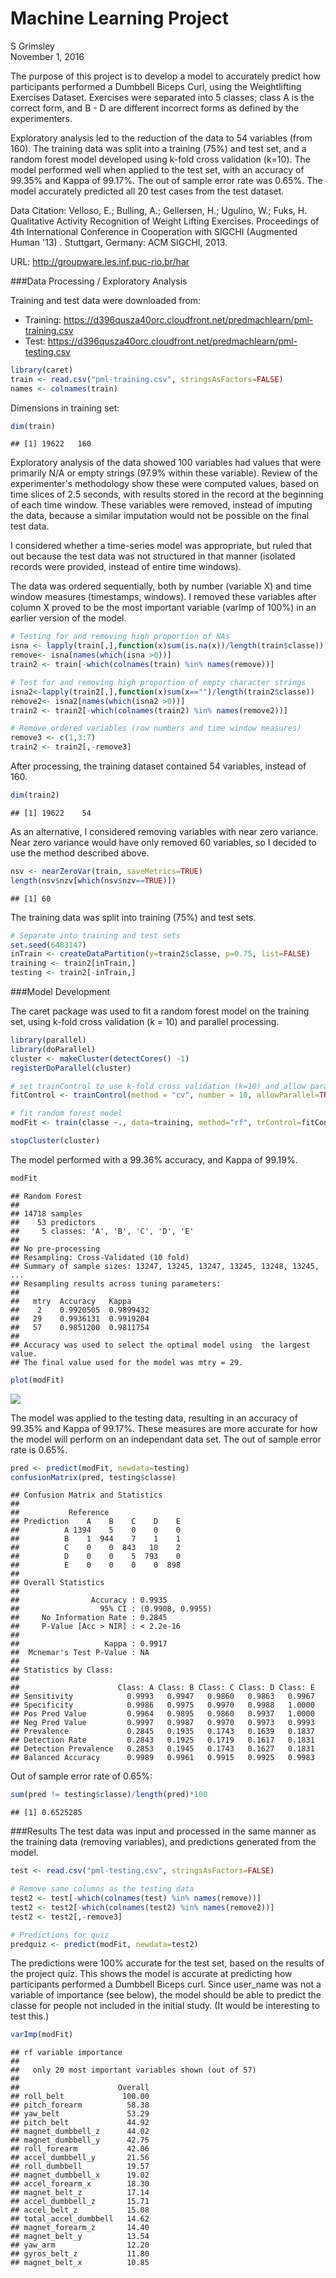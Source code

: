 # Machine Learning Project
S Grimsley  
November 1, 2016  

The purpose of this project is to develop a model to accurately predict how participants performed a Dumbbell Biceps Curl, using the Weightlifting Exercises Dataset.  Exercises were separated into 5 classes; class A is the correct form, and B - D are different incorrect forms as defined by the experimenters.

Exploratory analysis led to the reduction of the data to 54 variables (from 160).  The training data was split into a training (75%) and test set, and a random forest model developed using k-fold cross validation (k=10).  The model performed well when applied to the test set, with an accuracy of 99.35% and Kappa of 99.17%.  The out of sample error rate was 0.65%.  The model accurately predicted all 20 test cases from the test dataset.

Data Citation:
Velloso, E.; Bulling, A.; Gellersen, H.; Ugulino, W.; Fuks, H. Qualitative Activity Recognition of Weight Lifting Exercises. Proceedings of 4th International Conference in Cooperation with SIGCHI (Augmented Human '13) . Stuttgart, Germany: ACM SIGCHI, 2013. 

URL: http://groupware.les.inf.puc-rio.br/har


###Data Processing / Exploratory Analysis

Training and test data were downloaded from:

* Training: https://d396qusza40orc.cloudfront.net/predmachlearn/pml-training.csv
* Test: https://d396qusza40orc.cloudfront.net/predmachlearn/pml-testing.csv


```r
library(caret)
train <- read.csv("pml-training.csv", stringsAsFactors=FALSE)
names <- colnames(train)
```

Dimensions in training set:

```r
dim(train)
```

```
## [1] 19622   160
```

Exploratory analysis of the data showed 100 variables had values that were primarily N/A or empty strings (97.9% within these variable).  Review of the experimenter's methodology show these were computed values, based on time slices of 2.5 seconds, with results stored in the record at the beginning of each time window.  These variables were removed, instead of imputing the data, because a similar imputation would not be possible on the final test data.  

I considered whether a time-series model was appropriate, but ruled that out because the test data was not structured in that manner (isolated records were provided, instead of entire time windows).

The data was ordered sequentially, both by number (variable X) and time window measures (timestamps, windows).  I removed these variables after column X proved to be the most important variable (varImp of 100%) in an earlier version of the model.


```r
# Testing for and removing high proportion of NAs
isna <- lapply(train[,],function(x)sum(is.na(x))/length(train$classe))
remove<- isna[names(which(isna >0))]
train2 <- train[-which(colnames(train) %in% names(remove))]

# Test for and removing high proportion of empty character strings
isna2<-lapply(train2[,],function(x)sum(x=="")/length(train2$classe))
remove2<- isna2[names(which(isna2 >0))]
train2 <- train2[-which(colnames(train2) %in% names(remove2))]

# Remove ordered variables (row numbers and time window measures)
remove3 <- c(1,3:7)
train2 <- train2[,-remove3]
```

After processing, the training dataset contained 54 variables, instead of 160.  

```r
dim(train2)
```

```
## [1] 19622    54
```

As an alternative, I considered removing variables with near zero variance.  Near zero variance would have only removed 60 variables, so I decided to use the method described above.


```r
nsv <- nearZeroVar(train, saveMetrics=TRUE)
length(nsv$nzv[which(nsv$nzv==TRUE)])
```

```
## [1] 60
```

The training data was split into training (75%) and test sets.


```r
# Separate into training and test sets
set.seed(6483147)
inTrain <- createDataPartition(y=train2$classe, p=0.75, list=FALSE)
training <- train2[inTrain,]
testing <- train2[-inTrain,]
```

###Model Development

The caret package was used to fit a random forest model on the training set, using k-fold cross validation (k = 10) and parallel processing.


```r
library(parallel)
library(doParallel)
cluster <- makeCluster(detectCores() -1)
registerDoParallel(cluster)

# set trainControl to use k-fold cross validation (k=10) and allow parallel processing
fitControl <- trainControl(method = "cv", number = 10, allowParallel=TRUE)

# fit random forest model
modFit <- train(classe ~., data=training, method="rf", trControl=fitControl)

stopCluster(cluster)
```

The model performed with a 99.36% accuracy, and Kappa of 99.19%.


```r
modFit
```

```
## Random Forest 
## 
## 14718 samples
##    53 predictors
##     5 classes: 'A', 'B', 'C', 'D', 'E' 
## 
## No pre-processing
## Resampling: Cross-Validated (10 fold) 
## Summary of sample sizes: 13247, 13245, 13247, 13245, 13248, 13245, ... 
## Resampling results across tuning parameters:
## 
##   mtry  Accuracy   Kappa    
##    2    0.9920505  0.9899432
##   29    0.9936131  0.9919204
##   57    0.9851200  0.9811754
## 
## Accuracy was used to select the optimal model using  the largest value.
## The final value used for the model was mtry = 29.
```

```r
plot(modFit)
```

![](index_files/figure-html/unnamed-chunk-8-1.png)<!-- -->

The model was applied to the testing data, resulting in an accuracy of 99.35% and Kappa of 99.17%.  These measures are more accurate for how the model will perform on an independant data set.  The out of sample error rate is 0.65%.


```r
pred <- predict(modFit, newdata=testing)
confusionMatrix(pred, testing$classe)
```

```
## Confusion Matrix and Statistics
## 
##           Reference
## Prediction    A    B    C    D    E
##          A 1394    5    0    0    0
##          B    1  944    7    1    1
##          C    0    0  843   10    2
##          D    0    0    5  793    0
##          E    0    0    0    0  898
## 
## Overall Statistics
##                                           
##                Accuracy : 0.9935          
##                  95% CI : (0.9908, 0.9955)
##     No Information Rate : 0.2845          
##     P-Value [Acc > NIR] : < 2.2e-16       
##                                           
##                   Kappa : 0.9917          
##  Mcnemar's Test P-Value : NA              
## 
## Statistics by Class:
## 
##                      Class: A Class: B Class: C Class: D Class: E
## Sensitivity            0.9993   0.9947   0.9860   0.9863   0.9967
## Specificity            0.9986   0.9975   0.9970   0.9988   1.0000
## Pos Pred Value         0.9964   0.9895   0.9860   0.9937   1.0000
## Neg Pred Value         0.9997   0.9987   0.9970   0.9973   0.9993
## Prevalence             0.2845   0.1935   0.1743   0.1639   0.1837
## Detection Rate         0.2843   0.1925   0.1719   0.1617   0.1831
## Detection Prevalence   0.2853   0.1945   0.1743   0.1627   0.1831
## Balanced Accuracy      0.9989   0.9961   0.9915   0.9925   0.9983
```

Out of sample error rate of 0.65%:

```r
sum(pred != testing$classe)/length(pred)*100
```

```
## [1] 0.6525285
```


###Results
The test data was input and processed in the same manner as the training data (removing variables), and predictions generated from the model.  


```r
test <- read.csv("pml-testing.csv", stringsAsFactors=FALSE)

# Remove same columns as the testing data
test2 <- test[-which(colnames(test) %in% names(remove))]
test2 <- test2[-which(colnames(test2) %in% names(remove2))]  
test2 <- test2[,-remove3]

# Predictions for quiz
predquiz <- predict(modFit, newdata=test2)
```

The predictions were 100% accurate for the test set, based on the results of the project quiz.  This shows the model is accurate at predicting how participants performed a Dumbbell Biceps curl.  Since user_name was not a variable of importance (see below), the model should be able to predict the classe for people not included in the initial study.  (It would be interesting to test this.) 


```r
varImp(modFit)
```

```
## rf variable importance
## 
##   only 20 most important variables shown (out of 57)
## 
##                      Overall
## roll_belt             100.00
## pitch_forearm          58.38
## yaw_belt               53.29
## pitch_belt             44.92
## magnet_dumbbell_z      44.02
## magnet_dumbbell_y      42.75
## roll_forearm           42.06
## accel_dumbbell_y       21.56
## roll_dumbbell          19.57
## magnet_dumbbell_x      19.02
## accel_forearm_x        18.30
## magnet_belt_z          17.14
## accel_dumbbell_z       15.71
## accel_belt_z           15.08
## total_accel_dumbbell   14.62
## magnet_forearm_z       14.40
## magnet_belt_y          13.54
## yaw_arm                12.20
## gyros_belt_z           11.80
## magnet_belt_x          10.85
```

